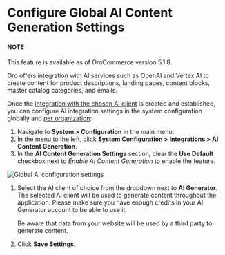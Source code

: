 <a id="admin-configuration-ai-integration-settings"></a>

# Configure Global AI Content Generation Settings

#### NOTE
This feature is available as of OroCommerce version 5.1.8.

Oro offers integration with AI services such as OpenAI and Vertex AI to create content for product descriptions, landing pages, content blocks, master catalog categories, and emails.

Once the [integration with the chosen AI client](../../../integrations/ai/index.md#user-guide-ai-integrations) is created and established, you can configure AI integration settings in the system configuration globally and [per organization](../../../user-management/organizations/org-configuration/general-setup-org/integrations/organization-ai-settings.md#organization-ai-settings):

1. Navigate to **System > Configuration** in the main menu.
2. In the menu to the left, click **System Configuration > Integrations > AI Content Generation**.
3. In the **AI Content Generation Settings** section, clear the **Use Default** checkbox next to *Enable AI Content Generation* to enable the feature.

![Global AI configuration settings](user/img/system/config_system/ai-global-settings.png)
1. Select the AI client of choice from the dropdown next to **AI Generator**. The selected AI client will be used to generate content throughout the application. Please make sure you have enough credits in your AI Generator account to be able to use it.

   Be aware that data from your website will be used by a third party to generate content.
2. Click **Save Settings**.
